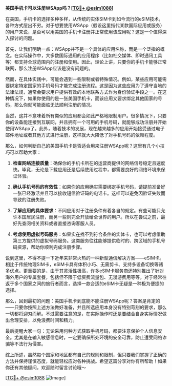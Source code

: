 **美国手机卡可以注册WSApp吗？[[TG💪+ @esim1088](https://t.me/s/esim1088)]**

在美国，手机卡的选择多种多样，从传统的实体SIM卡到如今流行的eSIM技术，各种方式层出不穷。对于想要使用WSApp（假设这里指代某款国际应用或服务）的用户来说，是否可以用美国的手机卡注册并正常使用该应用呢？这是一个值得深入探讨的问题。

首先，让我们明确一点：WSApp并不是一个具体的应用名称，而是一个泛指的概念。在实际操作中，大多数国际通用的应用程序（比如社交媒体、即时通讯工具等）都支持全球范围内的注册和使用。因此，理论上讲，只要你的手机卡能够正常联网，那么注册WSApp应该是没有问题的。

然而，在具体实践中，可能会遇到一些限制或者特殊情况。例如，某些应用可能需要绑定特定国家的手机号码才能完成注册流程。这是因为这些应用为了遵守当地的法律法规，通常会要求用户提供有效的本地联系方式作为身份验证手段之一。在这种情况下，如果你使用的是一张美国手机卡，而该应用又要求绑定其他国家的号码，那么你就可能面临无法顺利注册的情况。

当然，这并不意味着所有类似的应用都会如此严格地限制用户。很多情况下，只要你的设备能连接到互联网，并且拥有一个可用的手机号码，就能够成功注册并开始使用WSApp了。此外，随着技术的发展，现在越来越多的应用开始接受通过电子邮件地址或者其他方式进行注册，这样就大大降低了对手机号码的依赖程度。

那么，如何判断自己的美国手机卡是否适合用来注册WSApp呢？这里有几个小技巧可以帮助大家：

1. **检查网络连接质量**：确保你的手机卡所在的运营商提供的网络信号稳定且速度快。毕竟，无论是下载应用还是后续使用过程中，都需要良好的网络环境来保证体验。
   
2. **确认手机号码的有效性**：如果你的应用确实需要绑定手机号码，请提前准备好一张已经激活并且可以接收短信验证码的电话卡。这样可以避免因验证失败而导致的注册失败。

3. **了解应用的具体要求**：不同应用对于注册条件有着各自的规定。有些可能只允许本国居民注册，而另一些则完全开放给全世界的用户。所以在尝试之前，最好先查阅相关资料或者直接咨询客服人员。

4. **考虑使用虚拟号码服务**：如果实在找不到符合条件的实体卡，也可以考虑借助第三方提供的虚拟号码服务。这类服务往往能够提供临时的、跨区域的手机号码资源，帮助你顺利完成注册步骤。

说到这里，不得不提一下近年来非常火热的一种新型通信解决方案——eSIM卡。相比于传统物理SIM卡，eSIM卡具有体积小巧、无需剪卡、支持多设备切换等诸多优点。更重要的是，由于其灵活性极高，许多eSIM卡服务商还特别推出了针对海外用户的专属套餐，包括但不限于低资费流量包、无漫游费用等等。对于经常往返于多个国家之间的旅行者而言，选择一款合适的eSIM卡无疑是一种极为便捷的选择。

那么，回到最初的问题：美国手机卡到底能不能注册WSApp呢？答案是肯定的——只要你按照上述方法做好准备，并且所选应用本身没有特别苛刻的要求，那么一切都将迎刃而解。不过需要注意的是，在实际操作时还是要结合自身实际情况做出合理安排，以免浪费时间和精力。

最后提醒大家一句：无论采用何种方式获取手机号码，都要注意保护个人信息安全。尤其是在输入敏感信息时，一定要确保所处环境的安全可靠，防止遭受网络诈骗等不法行为侵害。

综上所述，虽然每个国家和地区都有自己的规则和限制，但只要我们掌握了正确的方法并保持谨慎态度，就能轻松应对各种挑战。希望这篇分享对你有所帮助！如果你还有其他疑问，欢迎随时留言讨论哦～ 

[[TG💪+ @esim1088](https://t.me/s/esim1088) ![Image](https://i.postimg.cc/4NQfJmqS/Snipaste-2025-05-13-00-14-12.png)]